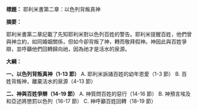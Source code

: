 **標題：** 耶利米書第二章：以色列背叛真神

**摘要：**

耶利米書第二章記載了先知耶利米對以色列百姓的警告。耶利米提醒百姓，他們曾與神立約，如同婚姻關係，但如今卻背叛了神，轉而敬拜假神。神因此與百姓爭辯，並呼籲他們回轉歸向祂，因為祂才是活水的泉源。

**大綱：**

**一、以色列背叛真神（1-13 節）**
    A. 耶利米訴諸百姓的幼年恩愛（1-3 節）
    B. 百姓背叛神，離棄活水的泉源（4-13 節）

**二、神與百姓爭辯（14-19 節）**
    A. 神質問百姓的惡行（14-16 節）
    B. 神預言埃及和亞述將懲罰以色列（16-17 節）
    C. 神呼籲百姓回轉（18-19 節）